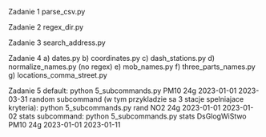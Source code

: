 Zadanie 1
parse_csv.py

Zadanie 2
regex_dir.py

Zadanie 3
search_address.py

Zadanie 4
    a) dates.py
    b) coordinates.py
    c) dash_stations.py
    d) normalize_names.py (no regex)
    e) mob_names.py
    f) three_parts_names.py
    g) locations_comma_street.py
    

Zadanie 5 
    default: python 5_subcommands.py PM10 24g 2023-01-01 2023-03-31
    random subcommand (w tym przykladzie sa 3 stacje spelniajace kryteria): python 5_subcommands.py rand NO2 24g 2023-01-01 2023-01-02
    stats subcommand: python 5_subcommands.py stats DsGlogWiStwo PM10 24g 2023-01-01 2023-01-11